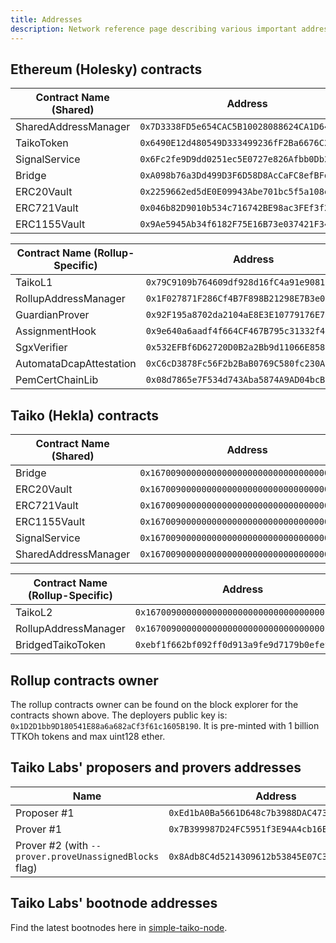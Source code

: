 ```yaml
---
title: Addresses
description: Network reference page describing various important addresses on Taiko.
---
```


## Ethereum (Holesky) contracts


| Contract Name (Shared)          | Address                              |
| ----------------------- | -------------------------------------------- |
| SharedAddressManager    | `0x7D3338FD5e654CAC5B10028088624CA1D64e74f7` |
| TaikoToken              | `0x6490E12d480549D333499236fF2Ba6676C296011` |
| SignalService           | `0x6Fc2fe9D9dd0251ec5E0727e826Afbb0Db2CBe0D` |
| Bridge                  | `0xA098b76a3Dd499D3F6D58D8AcCaFC8efBFd06807` |
| ERC20Vault              | `0x2259662ed5dE0E09943Abe701bc5f5a108eABBAa` |
| ERC721Vault             | `0x046b82D9010b534c716742BE98ac3FEf3f2EC99f` |
| ERC1155Vault            | `0x9Ae5945Ab34f6182F75E16B73e037421F341fEe3` |


| Contract Name (Rollup-Specific)         | Address                      |
| ----------------------- | -------------------------------------------- |
| TaikoL1                 | `0x79C9109b764609df928d16fC4a91e9081F7e87DB` |
| RollupAddressManager    | `0x1F027871F286Cf4B7F898B21298E7B3e090a8403` |
| GuardianProver          | `0x92F195a8702da2104aE8E3E10779176E7C35d6BC` |
| AssignmentHook          | `0x9e640a6aadf4f664CF467B795c31332f44AcBe6c` |
| SgxVerifier             | `0x532EFBf6D62720D0B2a2Bb9d11066E8588cAE6D9` |
| AutomataDcapAttestation | `0xC6cD3878Fc56F2b2BaB0769C580fc230A95e1398` |
| PemCertChainLib         | `0x08d7865e7F534d743Aba5874A9AD04bcB223a92E` |

## Taiko (Hekla) contracts

| Contract Name (Shared)       | Address                              |
| -------------------- | -------------------------------------------- |
| Bridge               | `0x1670090000000000000000000000000000000001` |
| ERC20Vault           | `0x1670090000000000000000000000000000000002` |
| ERC721Vault          | `0x1670090000000000000000000000000000000003` |
| ERC1155Vault         | `0x1670090000000000000000000000000000000004` |
| SignalService        | `0x1670090000000000000000000000000000000005` |
| SharedAddressManager | `0x1670090000000000000000000000000000000006` |

| Contract Name (Rollup-Specific)        | Address                    |
| -------------------- | -------------------------------------------- |
| TaikoL2              | `0x1670090000000000000000000000000000010001` |
| RollupAddressManager | `0x1670090000000000000000000000000000010002` |
| BridgedTaikoToken    | `0xebf1f662bf092ff0d913a9fe9d7179b0efef1611` |

## Rollup contracts owner

The rollup contracts owner can be found on the block explorer for the contracts shown above. The deployers public key is: `0x1D2D1bb9D180541E88a6a682aCf3f61c1605B190`. It is pre-minted with 1 billion TTKOh tokens and max uint128 ether.

## Taiko Labs' proposers and provers addresses

| Name                                                   | Address                                      |
| ------------------------------------------------------ | -------------------------------------------- |
| Proposer #1                                            | `0xEd1bA0Ba5661D648c7b3988DAC473F60403aff1e` |
| Prover #1                                              | `0x7B399987D24FC5951f3E94A4cb16E87414bF2229` |
| Prover #2 (with `--prover.proveUnassignedBlocks` flag) | `0x8Adb8C4d5214309612b53845E07C3Cb5BB4E8CF0` |

## Taiko Labs' bootnode addresses

Find the latest bootnodes here in [simple-taiko-node](https://github.com/taikoxyz/simple-taiko-node/blob/main/.env.sample).
